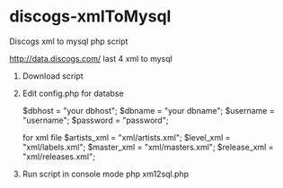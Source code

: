# discogs-xmlToMysql
Discogs xml to mysql php script

http://data.discogs.com/
last 4 xml to mysql

1. Download script
2. Edit config.php
    for databse

      $dbhost = "your dbhost";
      $dbname = "your dbname";
      $username = "username";
      $password = "password";
      
    for xml file
      $artists_xml = "xml/artists.xml";
      $level_xml   = "xml/labels.xml";
      $master_xml  = "xml/masters.xml";
      $release_xml = "xml/releases.xml";
    
3. Run script in console mode
    php xm12sql.php
